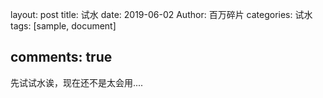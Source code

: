layout: post
title: 试水
date: 2019-06-02
Author: 百万碎片
categories: 试水
tags: [sample, document]

comments: true
--- 

先试试水诶，现在还不是太会用....

